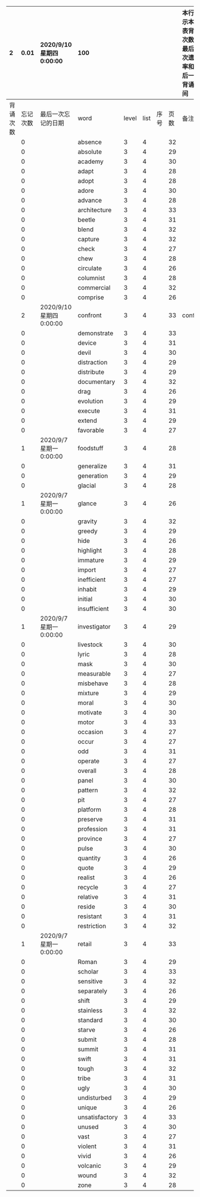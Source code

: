 |2|0.01|2020/9/10 星期四 0:00:00|100|||||本行表示本列表背诵次数，最后一次遗忘率和最后一次背诵时间||
|:--|:--|:--|:--|:--|:--|:--|:--|:--|:--|
|背诵次数|忘记次数|最后一次忘记的日期|word|level|list|序号|页数|备注|助记备注|
||0||absence|3|4||32|||
||0||absolute|3|4||29|||
||0||academy|3|4||30|||
||0||adapt|3|4||28|||
||0||adopt|3|4||28|||
||0||adore|3|4||30|||
||0||advance|3|4||28|||
||0||architecture|3|4||33|||
||0||beetle|3|4||31|||
||0||blend|3|4||32|||
||0||capture|3|4||32|||
||0||check|3|4||27|||
||0||chew|3|4||28|||
||0||circulate|3|4||26|||
||0||columnist|3|4||28|||
||0||commercial|3|4||32|||
||0||comprise|3|4||26|||
||2|2020/9/10 星期四 0:00:00|confront|3|4||33|conflict||
||0||demonstrate|3|4||33|||
||0||device|3|4||31|||
||0||devil|3|4||30|||
||0||distraction|3|4||29|||
||0||distribute|3|4||29|||
||0||documentary|3|4||32|||
||0||drag|3|4||26|||
||0||evolution|3|4||29|||
||0||execute|3|4||31|||
||0||extend|3|4||29|||
||0||favorable|3|4||27|||
||1|2020/9/7 星期一 0:00:00|foodstuff|3|4||28|||
||0||generalize|3|4||31|||
||0||generation|3|4||29|||
||0||glacial|3|4||28|||
||1|2020/9/7 星期一 0:00:00|glance|3|4||26|||
||0||gravity|3|4||32|||
||0||greedy|3|4||29|||
||0||hide|3|4||26|||
||0||highlight|3|4||28|||
||0||immature|3|4||29|||
||0||import|3|4||27|||
||0||inefficient|3|4||27|||
||0||inhabit|3|4||29|||
||0||initial|3|4||30|||
||0||insufficient|3|4||30|||
||1|2020/9/7 星期一 0:00:00|investigator|3|4||29|||
||0||livestock|3|4||30|||
||0||lyric|3|4||28|||
||0||mask|3|4||30|||
||0||measurable|3|4||27|||
||0||misbehave|3|4||28|||
||0||mixture|3|4||29|||
||0||moral|3|4||30|||
||0||motivate|3|4||30|||
||0||motor|3|4||33|||
||0||occasion|3|4||27|||
||0||occur|3|4||27|||
||0||odd|3|4||31|||
||0||operate|3|4||27|||
||0||overall|3|4||28|||
||0||panel|3|4||30|||
||0||pattern|3|4||32|||
||0||pit|3|4||27|||
||0||platform|3|4||28|||
||0||preserve|3|4||31|||
||0||profession|3|4||31|||
||0||province|3|4||27|||
||0||pulse|3|4||30|||
||0||quantity|3|4||26|||
||0||quote|3|4||29|||
||0||realist|3|4||26|||
||0||recycle|3|4||27|||
||0||relative|3|4||31|||
||0||reside|3|4||30|||
||0||resistant|3|4||31|||
||0||restriction|3|4||32|||
||1|2020/9/7 星期一 0:00:00|retail|3|4||33|||
||0||Roman|3|4||29|||
||0||scholar|3|4||33|||
||0||sensitive|3|4||32|||
||0||separately|3|4||26|||
||0||shift|3|4||29|||
||0||stainless|3|4||32|||
||0||standard|3|4||30|||
||0||starve|3|4||26|||
||0||submit|3|4||28|||
||0||summit|3|4||31|||
||0||swift|3|4||31|||
||0||tough|3|4||32|||
||0||tribe|3|4||31|||
||0||ugly|3|4||30|||
||0||undisturbed|3|4||29|||
||0||unique|3|4||26|||
||0||unsatisfactory|3|4||33|||
||0||unused|3|4||30|||
||0||vast|3|4||27|||
||0||violent|3|4||31|||
||0||vivid|3|4||26|||
||0||volcanic|3|4||29|||
||0||wound|3|4||32|||
||0||zone|3|4||28|||
